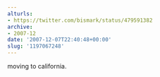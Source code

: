 ```yaml
---
alturls:
- https://twitter.com/bismark/status/479591382
archive:
- 2007-12
date: '2007-12-07T22:40:48+00:00'
slug: '1197067248'
---
```


moving to california.

